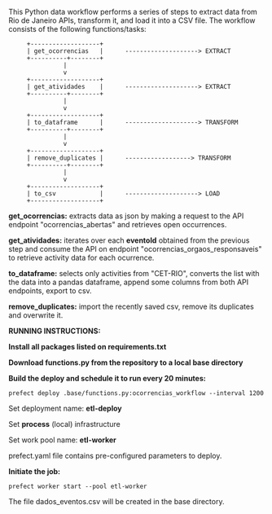 This Python data workflow performs a series of steps to extract data from Rio de Janeiro APIs, transform it, and load it into a CSV file. The workflow consists of the following functions/tasks:

         +-------------------+
         | get_ocorrencias   |		--------------------> EXTRACT
         +----------+--------+
                   |
                   v
         +-------------------+
         | get_atividades    |		--------------------> EXTRACT
         +----------+--------+
                   |
                   v
         +-------------------+
         | to_dataframe      |		--------------------> TRANSFORM
         +----------+--------+
                   |
                   v
         +-------------------+
         | remove_duplicates |		------------------> TRANSFORM
         +----------+--------+
                   |
                   v
         +-------------------+
         | to_csv            |		--------------------> LOAD
         +-------------------+

**get_ocorrencias:** extracts data as json by making a request to the API endpoint "ocorrencias_abertas" and retrieves open occurrences.

**get_atividades:** iterates over each **eventoId** obtained from the previous step and consume the API on endpoint "ocorrencias_orgaos_responsaveis" to retrieve activity data for each ocurrence.

**to_dataframe:** selects only activities from "CET-RIO", converts the list with the data into a pandas dataframe, append some columns from both API endpoints, export to csv.

**remove_duplicates:** import the recently saved csv, remove its duplicates and overwrite it.


**RUNNING INSTRUCTIONS:**

**Install all packages listed on requirements.txt**

**Download functions.py from the repository to a local base directory**

**Build the deploy and schedule it to run every 20 minutes:**

`prefect deploy .base/functions.py:ocorrencias_workflow --interval 1200`

Set deployment name: **etl-deploy**

Set **process** (local) infrastructure

Set work pool name: **etl-worker**  

prefect.yaml file contains pre-configured parameters to deploy.

**Initiate the job:**

`prefect worker start --pool etl-worker`

The file dados_eventos.csv will be created in the base directory.
